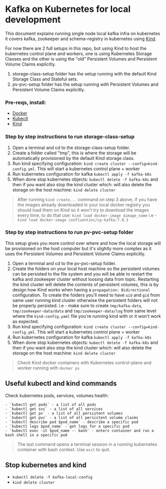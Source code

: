 # Kafka on Kubernetes for local development

This document explains running single node local kafka infra on kubernetes it covers kafka, zookeeper and
schema-registry in kubernetes using [Kind](https://kind.sigs.k8s.io/).

For now there are 2 full setups in this repo, bot using Kind to host the kubernetes control plane and workers, one is
using Kubernetes Storage Classes and the other is using the "old" Persistent Volumes and Persistent Volume Claims
explicitly.

1. storage-class-setup folder has the setup running with the default Kind Storage Class and Stateful sets.
2. pv-pvc-setup folder has the setup running with Persistent Volumes and Persistent Volume Claims explicitly.

### Pre-reqs, install:

- [Docker](https://docs.docker.com/get-docker/)
- [Kubectl](https://kubernetes.io/docs/tasks/tools/#kubectl)
- [Kind](https://kind.sigs.k8s.io/)

### Step by step instructions to run storage-class-setup

1. Open a terminal and cd to the storage-class-setup folder.
2. Create a folder called "tmp", this is where the storage will be automatically provisioned by the default Kind storage
   class.
3. Run kind specifying configuration: `kind create cluster --config=kind-config.yml`. This will start a kubernetes
   control plane + worker
4. Run kubernetes configuration for kafka `kubectl apply -f kafka-k8s`
5. When done stop kubernetes objects: `kubectl delete -f kafka-k8s` and then if you want also stop the kind cluster
   which:
   will also delete the storage on the host machine: `kind delete cluster`

> After running `kind create...` command on step 3 above, if you have the images already downloaded in your local docker
> registry you should load them on Kind so it won't try to download the images every time, to do that use: 
> `kind load docker-image $image_name` i.e - `kind load docker-image confluentinc/cp-kafka:7.0.1`

### Step by step instructions to run pv-pvc-setup folder

This setup gives you more control over where and how the local storage will be provisioned on the host computer but it's
slightly more complex as it uses the Persistent Volumes and Persistent Volume Claims explicitly.

1. Open a terminal and cd to the pv-pvc-setup folder.
2. Create the folders on your local host machine so the persistent volumes can be persisted to the file system and you
   will be able to restart the kafka and zookeeper cluster without loosing data from topic. Restarting the kind cluster
   will delete the contents of persistent volumes, this is by design how Kind works when having
   a `propagation: Bidirectional` configuration. To create the folders you'll need to have `uid` and `gid` from same
   user running kind cluster otherwise the persistent folders will not be properly persisted. i.e - make sure to
   create `tmp/kafka-data`, `tmp/zookeeper-data/data` and `tmp/zookeeper-data/log`
   from same level where the `kind-config.yaml` file you're running kind with or it won't work as expected.
3. Run kind specifying configuration: `kind create cluster --config=kind-config.yml`. This will start a kubernetes
   control plane + worker
4. Run kubernetes configuration for kafka `kubectl apply -f kafka-k8s`
5. When done stop kubernetes objects: `kubectl delete -f kafka-k8s` and then if you want also stop the kind cluster
   which:
   will also delete the storage on the host machine: `kind delete cluster`

> Check Kind docker containers with Kubernetes control-plane and worker running with `docker ps`

## Useful kubectl and kind commands

Check kubernetes pods, services, volumes health:

    - `kubectl get pods` - a list of all pods
    - `kubectl get svc` - a list of all services
    - `kubectl get pv` - a list of all persistent volumes
    - `kubectl get pvc` - a list of all persistent volume claims
    - `kubectl describe pod $pod_name` - describe a specific pod
    - `kubectl logs $pod_name` - get logs for a specific pod
    - `kubectl exec -it $pod_name -- bash` - enters container and run a bash shell in a specific pod

> The last command opens a terminal session in a running kubernetes container with bash context. Use `exit` to quit.

## Stop kubernetes and kind

- `kubectl delete -f kafka-local-config`
- `kind delete cluster`